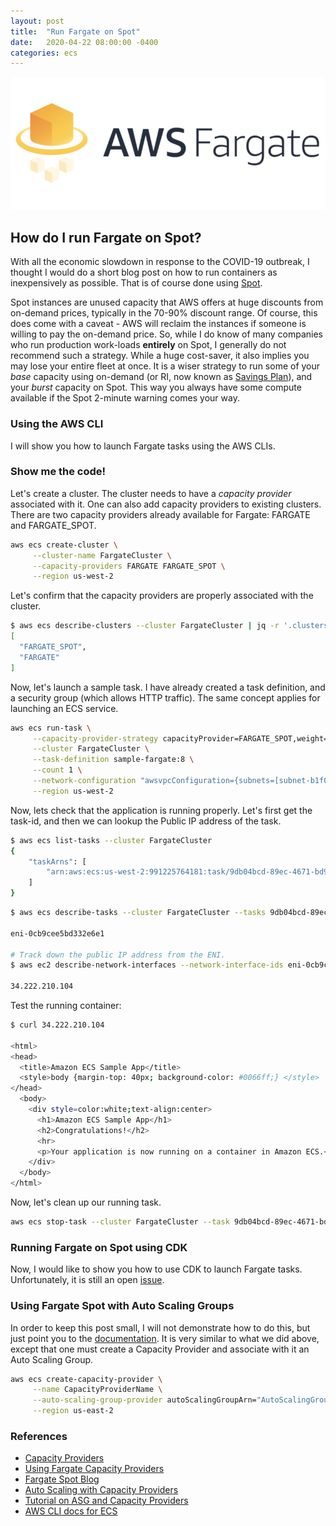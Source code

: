 ```yaml
---
layout: post
title:  "Run Fargate on Spot"
date:   2020-04-22 08:00:00 -0400
categories: ecs
---
```

![fargate logo](/images/fargate-logo.png)

## How do I run Fargate on Spot?

With all the economic slowdown in response to the COVID-19 outbreak, I thought I would do a short blog post on how to run containers as inexpensively as possible.  That is of course done using [Spot](https://aws.amazon.com/blogs/aws/aws-fargate-spot-now-generally-available/).

Spot instances are unused capacity that AWS offers at huge discounts from on-demand prices, typically in the 70-90% discount range.  Of course, this does come with a caveat - AWS will reclaim the instances if someone is willing to pay the on-demand price.  So, while I do know of many companies who run production work-loads **entirely** on Spot, I generally do not recommend such a strategy. While a huge cost-saver, it also implies you may lose your entire fleet at once. It is a wiser strategy to run some of your _base_ capacity using on-demand (or RI, now known as [Savings Plan](https://aws.amazon.com/savingsplans/)), and your _burst_ capacity on Spot.  This way you always have some compute available if the Spot 2-minute warning comes your way.

### Using the AWS CLI
I will show you how to launch Fargate tasks using the AWS CLIs.

### Show me the code!

Let's create a cluster. The cluster needs to have a *capacity provider* associated with it. One can also add capacity providers to existing clusters. There are two capacity providers already available for Fargate: FARGATE and FARGATE_SPOT.

``` sh
aws ecs create-cluster \
     --cluster-name FargateCluster \
     --capacity-providers FARGATE FARGATE_SPOT \
     --region us-west-2
```

Let's confirm that the capacity providers are properly associated with the cluster.

``` sh
$ aws ecs describe-clusters --cluster FargateCluster | jq -r '.clusters[0].capacityProviders'
[
  "FARGATE_SPOT",
  "FARGATE"
]
```

Now, let's launch a sample task.  I have already created a task definition, and a security group (which allows HTTP traffic). The same concept applies for launching an ECS service.

``` sh
aws ecs run-task \
     --capacity-provider-strategy capacityProvider=FARGATE_SPOT,weight=1 \
     --cluster FargateCluster \
     --task-definition sample-fargate:8 \
     --count 1 \
     --network-configuration "awsvpcConfiguration={subnets=[subnet-b1f0b3d5,subnet-6b982f40],securityGroups=[sg-0eb694fc9c09f50bf],assignPublicIp=ENABLED}" \
     --region us-west-2
```

Now, lets check that the application is running properly. Let's first get the task-id, and then we can lookup the Public IP address of the task.

``` sh
$ aws ecs list-tasks --cluster FargateCluster
{
    "taskArns": [
        "arn:aws:ecs:us-west-2:991225764181:task/9db04bcd-89ec-4671-bd93-a10628a560e0"
    ]
}
```

``` sh
$ aws ecs describe-tasks --cluster FargateCluster --tasks 9db04bcd-89ec-4671-bd93-a10628a560e0 | jq -r '.tasks[0].attachments[0].details[] | select(.name=="networkInterfaceId") | .value'

eni-0cb9cee5bd332e6e1

# Track down the public IP address from the ENI.
$ aws ec2 describe-network-interfaces --network-interface-ids eni-0cb9cee5bd332e6e1 | jq -r '.NetworkInterfaces[0].Association.PublicIp'

34.222.210.104
```

Test the running container:

``` sh
$ curl 34.222.210.104

<html>
<head>
  <title>Amazon ECS Sample App</title> 
  <style>body {margin-top: 40px; background-color: #0066ff;} </style> 
</head>
  <body> 
    <div style=color:white;text-align:center> 
      <h1>Amazon ECS Sample App</h1> 
      <h2>Congratulations!</h2> 
      <hr>
      <p>Your application is now running on a container in Amazon ECS.</p>
    </div>
  </body>
</html>
```

Now, let's clean up our running task.

``` sh
aws ecs stop-task --cluster FargateCluster --task 9db04bcd-89ec-4671-bd93-a10628a560e0
```

### Running Fargate on Spot using CDK

Now, I would like to show you how to use CDK to launch Fargate tasks.
Unfortunately, it is still an open [issue](https://github.com/aws/aws-cdk/issues/5850).

### Using Fargate Spot with Auto Scaling Groups
In order to keep this post small, I will not demonstrate how to do this, but just point you to the [documentation](https://docs.aws.amazon.com/AmazonECS/latest/developerguide/cluster-auto-scaling.html#asg-capacity-providers). It is very similar to what we did above, except that one must create a Capacity Provider and associate with it an Auto Scaling Group.

``` sh
aws ecs create-capacity-provider \
     --name CapacityProviderName \
     --auto-scaling-group-provider autoScalingGroupArn="AutoScalingGroupARN",managedScaling=\{status='ENABLED|DISABLED',targetCapacity=integer,minimumScalingStepSize=integer,maximumScalingStepSize=integer\},managedTerminationProtection="ENABLED|DISABLED" \
     --region us-east-2
```

### References

* [Capacity Providers](https://docs.aws.amazon.com/AmazonECS/latest/developerguide/cluster-capacity-providers.html)
* [Using Fargate Capacity Providers](https://docs.aws.amazon.com/AmazonECS/latest/developerguide/fargate-capacity-providers.html)
* [Fargate Spot Blog](https://aws.amazon.com/blogs/aws/aws-fargate-spot-now-generally-available/)
* [Auto Scaling with Capacity Providers](https://docs.aws.amazon.com/AmazonECS/latest/developerguide/cluster-auto-scaling.html)
* [Tutorial on ASG and Capacity Providers](https://docs.aws.amazon.com/AmazonECS/latest/developerguide/tutorial-cluster-auto-scaling-cli.html)
* [AWS CLI docs for ECS](https://docs.aws.amazon.com/cli/latest/reference/ecs/index.html#cli-aws-ecs)
